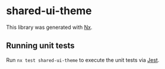 # shared-ui-theme

This library was generated with [Nx](https://nx.dev).

## Running unit tests

Run `nx test shared-ui-theme` to execute the unit tests via [Jest](https://jestjs.io).
